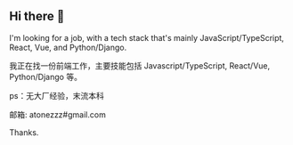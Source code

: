 ## Hi there 👋

I'm looking for a job, with a tech stack that's mainly JavaScript/TypeScript, React, Vue, and Python/Django.

我正在找一份前端工作，主要技能包括 Javascript/TypeScript, React/Vue, Python/Django 等。

ps：无大厂经验，末流本科


邮箱: atonezzz#gmail.com

Thanks.

<!--
**maltoze/maltoze** is a ✨ _special_ ✨ repository because its `README.md` (this file) appears on your GitHub profile.

Here are some ideas to get you started:

- 🔭 I’m currently working on ...
- 🌱 I’m currently learning ...
- 👯 I’m looking to collaborate on ...
- 🤔 I’m looking for help with ...
- 💬 Ask me about ...
- 📫 How to reach me: ...
- 😄 Pronouns: ...
- ⚡ Fun fact: ...
-->
